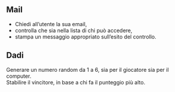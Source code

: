 ## Mail
- Chiedi all’utente la sua email,
- controlla che sia nella lista di chi può accedere,
- stampa un messaggio appropriato sull’esito del controllo.

## Dadi
Generare un numero random da 1 a 6, sia per il giocatore sia per il computer. <br>
Stabilire il vincitore, in base a chi fa il punteggio più alto.
